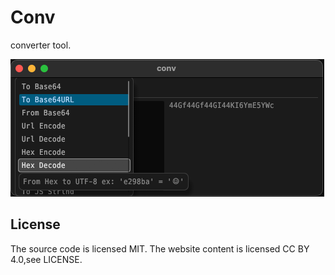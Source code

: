 # Conv
converter tool.

![Screenshot](.github/images/window.png)

## License
The source code is licensed MIT. The website content is licensed CC BY 4.0,see LICENSE.
